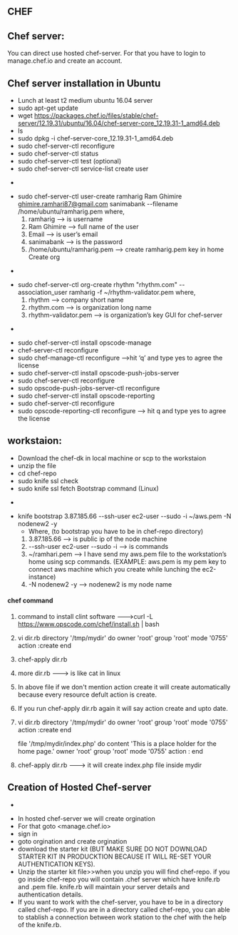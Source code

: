 
## CHEF

Chef server:
-
You can direct use hosted chef-server. For that you have to login to manage.chef.io and create an account.

Chef server installation in Ubuntu
-
* Lunch at least t2 medium ubuntu 16.04 server 
* sudo apt-get update
* wget https://packages.chef.io/files/stable/chef-server/12.19.31/ubuntu/16.04/chef-server-core_12.19.31-1_amd64.deb
*  ls
* sudo dpkg -i chef-server-core_12.19.31-1_amd64.deb 
* sudo chef-server-ctl reconfigure
* sudo chef-server-ctl status
* sudo chef-server-ctl test (optional)
* sudo chef-server-ctl service-list
create user
-
* sudo chef-server-ctl user-create ramharig Ram Ghimire ghimire.ramhari87@gmail.com sanimabank --filename /home/ubuntu/ramharig.pem
 	where,
	1. ramharig —> is username
	2. Ram Ghimire —> full name of the user
	3. Email —> is user’s email
	4. sanimabank —> is the password
	5. /home/ubuntu/ramharig.pem —> create ramharig.pem key in home  
Create org
-
* sudo chef-server-ctl org-create rhythm "rhythm.com" --association_user ramharig -f ~/rhythm-validator.pem
	where,
	1. rhythm —> company short name
	2. rhythm.com —> is organization long name
	3. rhythm-validator.pem —> is organization’s key
GUI for chef-server
-
* sudo chef-server-ctl install opscode-manage
* chef-server-ctl reconfigure 
* sudo chef-manage-ctl reconfigure —>hit ‘q’ and  type yes to agree the license 
* sudo chef-server-ctl install opscode-push-jobs-server
* sudo chef-server-ctl reconfigure
* sudo opscode-push-jobs-server-ctl reconfigure
* sudo chef-server-ctl install opscode-reporting
* sudo chef-server-ctl reconfigure
*  sudo opscode-reporting-ctl reconfigure —> hit q and type yes to agree the license

workstaion:
-
* Download the chef-dk in local machine or scp to the workstaion
* unzip the file
* cd chef-repo
* sudo knife ssl check
* sudo knife ssl fetch
Bootstrap command (Linux)
-
* knife bootstrap 3.87.185.66 --ssh-user ec2-user --sudo -i ~/aws.pem -N nodenew2 -y
	* Where, (to bootstrap you have to be in chef-repo directory)
	1. 3.87.185.66 —> is public ip of the node machine
	2. --ssh-user ec2-user --sudo -i —> is commands
	3. ~/ramhari.pem —> I have send my aws.pem file to the workstation’s home using scp commands. (EXAMPLE: aws.pem is my pem key to connect aws 		      machine which you create while lunching the ec2-instance)
    4. -N nodenew2 -y —> nodenew2 is my node name




#### chef command

1. command to install clint software --->curl -L https://www.opscode.com/chef/install.sh | bash
2. vi dir.rb
	directory '/tmp/mydir' do
	  owner 'root'
	  group 'root'
	  mode '0755'
          action :create
        end
3. chef-apply dir.rb
4. more dir.rb ---> is like cat in linux
5. In above file if we don't mention action create it will create automatically because every resource defult action is create.
6. If you run chef-apply dir.rb again it will say action create and upto date.
7. vi dir.rb
        directory '/tmp/mydir' do
	  owner 'root'
	  group 'root'
	  mode '0755'
          action :create
        end
	
	 file '/tmp/mydir/index.php' do
	  content '<html>This is a place holder for the home page.</html>'
	  owner 'root'
	  group 'root'
	  mode '0755'
          action :
        end
8. chef-apply dir.rb ---> it will create index.php file inside mydir

## Creation of Hosted Chef-server
-

* In hosted chef-server we will create orgination
* For that goto <manage.chef.io> 
* sign in
* goto orgination and create orgination <testdevops>
* download the starter kit (BUT MAKE SURE DO NOT DOWNLOAD STARTER KIT IN PRODUCKTION BECAUSE IT WILL RE-SET   YOUR AUTHENTICATION KEYS).
* Unzip the starter kit file>>when you unzip you will find chef-repo. if you go inside chef-repo you will   contain .chef server which have knife.rb and   .pem   file. knife.rb will maintain your server details and   authentication details.
* If you want to work with the chef-server, you have to be in a directory called chef-repo. If you are in a   directory called chef-repo, you can able to  stablish a connection between work station to the chef with   the help of the knife.rb.
	

